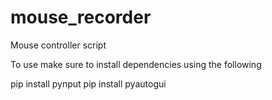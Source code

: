 # mouse_recorder
 Mouse controller script

To use make sure to install dependencies using the following

pip install pynput
pip install pyautogui
